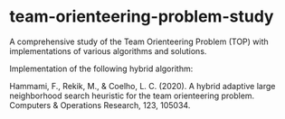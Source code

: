 # team-orienteering-problem-study
A comprehensive study of the Team Orienteering Problem (TOP) with implementations of various algorithms and solutions.

Implementation of the following hybrid algorithm:


Hammami, F., Rekik, M., & Coelho, L. C. (2020). A hybrid adaptive large neighborhood search heuristic for the team orienteering problem. Computers & Operations Research, 123, 105034.

